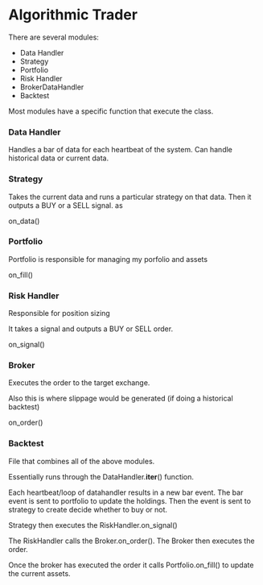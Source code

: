 # Algorithmic Trader

There are several modules:

* Data Handler
* Strategy
* Portfolio
* Risk Handler
* BrokerDataHandler
* Backtest

Most modules have a specific function that execute the class.

### Data Handler

Handles a bar of data for each heartbeat of the system. Can handle historical data or current data.

### Strategy

Takes the current data and runs a particular strategy on that data. Then it outputs a BUY or a SELL signal.
as 

on_data()


### Portfolio

Portfolio is responsible for managing my porfolio and assets

on_fill()


### Risk Handler

Responsible for position sizing

It takes a signal and outputs a BUY or SELL order.

on_signal()


### Broker

Executes the order to the target exchange.

Also this is where slippage would be generated (if doing a historical backtest)

on_order()


### Backtest

File that combines all of the above modules.

Essentially runs through the DataHandler.__iter__() function.

Each heartbeat/loop of datahandler results in a new bar event. The bar event is sent to portfolio to update the holdings. Then the event is sent to strategy to create decide whether to buy or not.

Strategy then executes the RiskHandler.on_signal()

The RiskHandler calls the Broker.on_order(). The Broker then executes the order.

Once the broker has executed the order it calls Portfolio.on_fill() to update the current assets.


